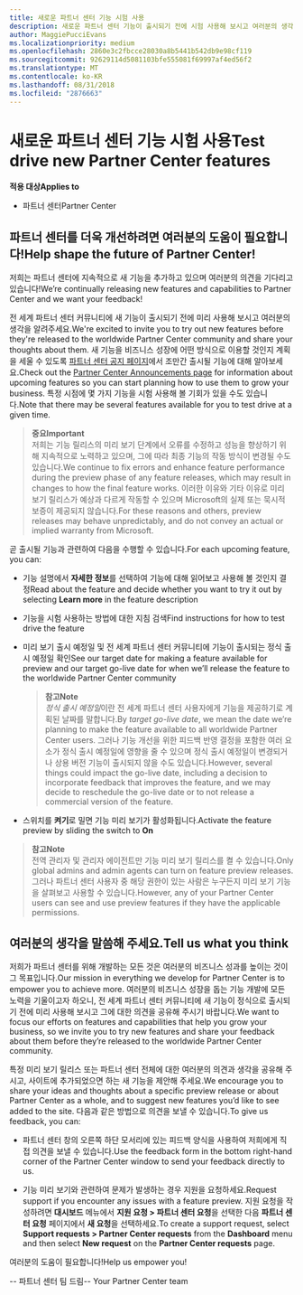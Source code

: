 ```yaml
---
title: 새로운 파트너 센터 기능 시험 사용
description: 새로운 파트너 센터 기능이 출시되기 전에 시험 사용해 보시고 여러분의 생각을 알려주세요. 파트너 센터를 더욱 개선하려면 여러분의 도움이 필요합니다!
author: MaggiePucciEvans
ms.localizationpriority: medium
ms.openlocfilehash: 2860e3c2fbcce28030a8b5441b542db9e98cf119
ms.sourcegitcommit: 92629114d5081103bfe555081f69997af4ed56f2
ms.translationtype: MT
ms.contentlocale: ko-KR
ms.lasthandoff: 08/31/2018
ms.locfileid: "2876663"
---
```

# <a name="test-drive-new-partner-center-features"></a><span data-ttu-id="fed39-104">새로운 파트너 센터 기능 시험 사용</span><span class="sxs-lookup"><span data-stu-id="fed39-104">Test drive new Partner Center features</span></span>

**<span data-ttu-id="fed39-105">적용 대상</span><span class="sxs-lookup"><span data-stu-id="fed39-105">Applies to</span></span>**

- <span data-ttu-id="fed39-106">파트너 센터</span><span class="sxs-lookup"><span data-stu-id="fed39-106">Partner Center</span></span>

## <a name="help-shape-the-future-of-partner-center"></a><span data-ttu-id="fed39-107">파트너 센터를 더욱 개선하려면 여러분의 도움이 필요합니다!</span><span class="sxs-lookup"><span data-stu-id="fed39-107">Help shape the future of Partner Center!</span></span>

<span data-ttu-id="fed39-108">저희는 파트너 센터에 지속적으로 새 기능을 추가하고 있으며 여러분의 의견을 기다리고 있습니다!</span><span class="sxs-lookup"><span data-stu-id="fed39-108">We’re continually releasing new features and capabilities to Partner Center and we want your feedback!</span></span> 

<span data-ttu-id="fed39-109">전 세계 파트너 센터 커뮤니티에 새 기능이 출시되기 전에 미리 사용해 보시고 여러분의 생각을 알려주세요.</span><span class="sxs-lookup"><span data-stu-id="fed39-109">We're excited to invite you to try out new features before they're released to the worldwide Partner Center community and share your thoughts about them.</span></span> <span data-ttu-id="fed39-110">새 기능을 비즈니스 성장에 어떤 방식으로 이용할 것인지 계획을 세울 수 있도록 [파트너 센터 공지 페이지](https://partnercenter.microsoft.com/pcv/announcements)에서 조만간 출시될 기능에 대해 알아보세요.</span><span class="sxs-lookup"><span data-stu-id="fed39-110">Check out the [Partner Center Announcements page](https://partnercenter.microsoft.com/pcv/announcements) for information about upcoming features so you can start planning how to use them to grow your business.</span></span> <span data-ttu-id="fed39-111">특정 시점에 몇 가지 기능을 시험 사용해 볼 기회가 있을 수도 있습니다.</span><span class="sxs-lookup"><span data-stu-id="fed39-111">Note that there may be several features available for you to test drive at a given time.</span></span>

>**<span data-ttu-id="fed39-112">중요</span><span class="sxs-lookup"><span data-stu-id="fed39-112">Important</span></span>**<br> <span data-ttu-id="fed39-113">저희는 기능 릴리스의 미리 보기 단계에서 오류를 수정하고 성능을 향상하기 위해 지속적으로 노력하고 있으며, 그에 따라 최종 기능의 작동 방식이 변경될 수도 있습니다.</span><span class="sxs-lookup"><span data-stu-id="fed39-113">We continue to fix errors and enhance feature performance during the preview phase of any feature releases, which may result in changes to how the final feature works.</span></span> <span data-ttu-id="fed39-114">이러한 이유와 기타 이유로 미리 보기 릴리스가 예상과 다르게 작동할 수 있으며 Microsoft의 실제 또는 묵시적 보증이 제공되지 않습니다.</span><span class="sxs-lookup"><span data-stu-id="fed39-114">For these reasons and others, preview releases may behave unpredictably, and do not convey an actual or implied warranty from Microsoft.</span></span>

<span data-ttu-id="fed39-115">곧 출시될 기능과 관련하여 다음을 수행할 수 있습니다.</span><span class="sxs-lookup"><span data-stu-id="fed39-115">For each upcoming feature, you can:</span></span>

-   <span data-ttu-id="fed39-116">기능 설명에서 **자세한 정보**를 선택하여 기능에 대해 읽어보고 사용해 볼 것인지 결정</span><span class="sxs-lookup"><span data-stu-id="fed39-116">Read about the feature and decide whether you want to try it out by selecting **Learn more** in the feature description</span></span> 

-   <span data-ttu-id="fed39-117">기능을 시험 사용하는 방법에 대한 지침 검색</span><span class="sxs-lookup"><span data-stu-id="fed39-117">Find instructions for how to test drive the feature</span></span>

-   <span data-ttu-id="fed39-118">미리 보기 출시 예정일 및 전 세계 파트너 센터 커뮤니티에 기능이 출시되는 정식 출시 예정일 확인</span><span class="sxs-lookup"><span data-stu-id="fed39-118">See our target date for making a feature available for preview and our target go-live date for when we’ll release the feature to the worldwide Partner Center community</span></span> 

    >**<span data-ttu-id="fed39-119">참고</span><span class="sxs-lookup"><span data-stu-id="fed39-119">Note</span></span>**<br> <span data-ttu-id="fed39-120">*정식 출시 예정일*이란 전 세계 파트너 센터 사용자에게 기능을 제공하기로 계획된 날짜를 말합니다.</span><span class="sxs-lookup"><span data-stu-id="fed39-120">By *target go-live date*, we mean the date we’re planning to make the feature available to all worldwide Partner Center users.</span></span> <span data-ttu-id="fed39-121">그러나 기능 개선을 위한 피드백 반영 결정을 포함한 여러 요소가 정식 출시 예정일에 영향을 줄 수 있으며 정식 출시 예정일이 변경되거나 상용 버전 기능이 출시되지 않을 수도 있습니다.</span><span class="sxs-lookup"><span data-stu-id="fed39-121">However, several things could impact the go-live date, including a decision to incorporate feedback that improves the feature, and we may decide to reschedule the go-live date or to not release a commercial version of the feature.</span></span>  

-   <span data-ttu-id="fed39-122">스위치를 **켜기**로 밀면 기능 미리 보기가 활성화됩니다.</span><span class="sxs-lookup"><span data-stu-id="fed39-122">Activate the feature preview by sliding the switch to **On**</span></span>

>**<span data-ttu-id="fed39-123">참고</span><span class="sxs-lookup"><span data-stu-id="fed39-123">Note</span></span>**<br> <span data-ttu-id="fed39-124">전역 관리자 및 관리자 에이전트만 기능 미리 보기 릴리스를 켤 수 있습니다.</span><span class="sxs-lookup"><span data-stu-id="fed39-124">Only global admins and admin agents can turn on feature preview releases.</span></span> <span data-ttu-id="fed39-125">그러나 파트너 센터 사용자 중 해당 권한이 있는 사람은 누구든지 미리 보기 기능을 살펴보고 사용할 수 있습니다.</span><span class="sxs-lookup"><span data-stu-id="fed39-125">However, any of your Partner Center users can see and use preview features if they have the applicable permissions.</span></span>
 
## <a name="tell-us-what-you-think"></a><span data-ttu-id="fed39-126">여러분의 생각을 말씀해 주세요.</span><span class="sxs-lookup"><span data-stu-id="fed39-126">Tell us what you think</span></span>

<span data-ttu-id="fed39-127">저희가 파트너 센터를 위해 개발하는 모든 것은 여러분의 비즈니스 성과를 높이는 것이 그 목표입니다.</span><span class="sxs-lookup"><span data-stu-id="fed39-127">Our mission in everything we develop for Partner Center is to empower you to achieve more.</span></span> <span data-ttu-id="fed39-128">여러분의 비즈니스 성장을 돕는 기능 개발에 모든 노력을 기울이고자 하오니, 전 세계 파트너 센터 커뮤니티에 새 기능이 정식으로 출시되기 전에 미리 사용해 보시고 그에 대한 의견을 공유해 주시기 바랍니다.</span><span class="sxs-lookup"><span data-stu-id="fed39-128">We want to focus our efforts on features and capabilities that help you grow your business, so we invite you to try new features and share your feedback about them before they’re released to the worldwide Partner Center community.</span></span> 

<span data-ttu-id="fed39-129">특정 미리 보기 릴리스 또는 파트너 센터 전체에 대한 여러분의 의견과 생각을 공유해 주시고, 사이트에 추가되었으면 하는 새 기능을 제안해 주세요.</span><span class="sxs-lookup"><span data-stu-id="fed39-129">We encourage you to share your ideas and thoughts about a specific preview release or about Partner Center as a whole, and to suggest new features you’d like to see added to the site.</span></span> <span data-ttu-id="fed39-130">다음과 같은 방법으로 의견을 보낼 수 있습니다.</span><span class="sxs-lookup"><span data-stu-id="fed39-130">To give us feedback, you can:</span></span>  

-   <span data-ttu-id="fed39-131">파트너 센터 창의 오른쪽 하단 모서리에 있는 피드백 양식을 사용하여 저희에게 직접 의견을 보낼 수 있습니다.</span><span class="sxs-lookup"><span data-stu-id="fed39-131">Use the feedback form in the bottom right-hand corner of the Partner Center window to send your feedback directly to us.</span></span> 

-   <span data-ttu-id="fed39-132">기능 미리 보기와 관련하여 문제가 발생하는 경우 지원을 요청하세요.</span><span class="sxs-lookup"><span data-stu-id="fed39-132">Request support if you encounter any issues with a feature preview.</span></span> <span data-ttu-id="fed39-133">지원 요청을 작성하려면 **대시보드** 메뉴에서 **지원 요청 > 파트너 센터 요청**을 선택한 다음 **파트너 센터 요청** 페이지에서 **새 요청**을 선택하세요.</span><span class="sxs-lookup"><span data-stu-id="fed39-133">To create a support request, select **Support requests > Partner Center requests** from the **Dashboard** menu and then select **New request** on the **Partner Center requests** page.</span></span>

<span data-ttu-id="fed39-134">여러분의 도움이 필요합니다!</span><span class="sxs-lookup"><span data-stu-id="fed39-134">Help us empower you!</span></span>

<span data-ttu-id="fed39-135">-- 파트너 센터 팀 드림</span><span class="sxs-lookup"><span data-stu-id="fed39-135">-- Your Partner Center team</span></span>

